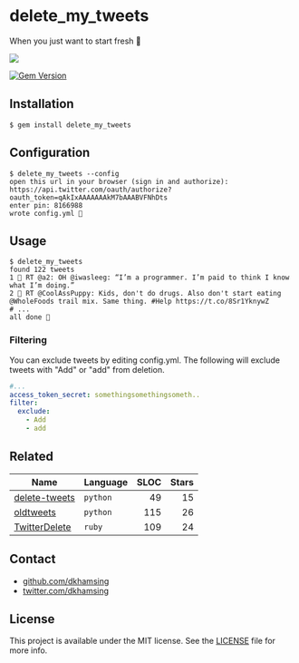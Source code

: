 # delete_my_tweets

When you just want to start fresh 🐤

![](http://i.giphy.com/5xaOcLwEvFOizxHVyVy.gif)

[![Gem Version](https://badge.fury.io/rb/delete_my_tweets.svg)](https://badge.fury.io/rb/delete_my_tweets)

## Installation

```shell
$ gem install delete_my_tweets
```

## Configuration

```shell
$ delete_my_tweets --config
open this url in your browser (sign in and authorize): https://api.twitter.com/oauth/authorize?oauth_token=qAkIxAAAAAAAkM7bAAABVFNhDts
enter pin: 8166988
wrote config.yml 🐤
```

## Usage

```shell
$ delete_my_tweets
found 122 tweets
1 👋 RT @a2: OH @iwasleeg: “I’m a programmer. I’m paid to think I know what I’m doing.”
2 👋 RT @CoolAssPuppy: Kids, don't do drugs. Also don't start eating @WholeFoods trail mix. Same thing. #Help https://t.co/8Sr1YknywZ
# ...
all done 🐤
```

### Filtering

You can exclude tweets by editing config.yml. The following will exclude tweets with "Add" or "add" from deletion.

```yml
#...
access_token_secret: somethingsomethingsometh..
filter:
  exclude:
    - Add
    - add
```

## Related

| Name | Language | SLOC | Stars |
| ---- | -------- | ---: | ----: |
| [delete-tweets](https://github.com/koenrh/delete-tweets)      |`python` | 49  | 15
| [oldtweets](https://github.com/olivierthereaux/oldtweets)     |`python` | 115 | 26
| [TwitterDelete](https://github.com/mikemcquaid/TwitterDelete) | `ruby`  | 109 | 24

## Contact

- [github.com/dkhamsing](https://github.com/dkhamsing)
- [twitter.com/dkhamsing](https://twitter.com/dkhamsing)

## License

This project is available under the MIT license. See the [LICENSE](LICENSE) file for more info.
